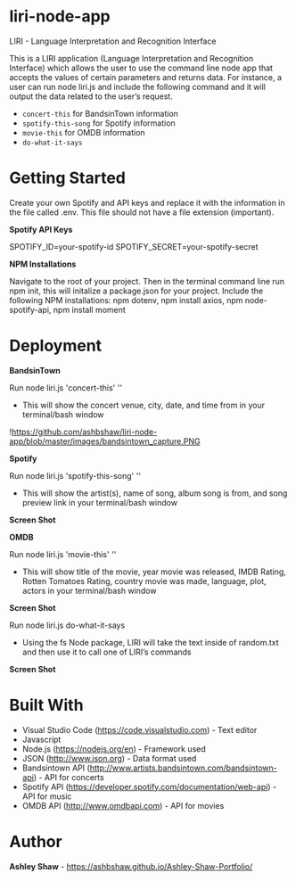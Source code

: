 # liri-node-app

LIRI - Language Interpretation and Recognition Interface

This is a LIRI application (Language Interpretation and Recognition Interface) which allows the user to use the command line node app that accepts the values of certain parameters and returns data. For instance, a user can run node liri.js and include the following command and it will output the data related to the user’s request.

* `concert-this` for BandsinTown information
* `spotify-this-song` for Spotify information
* `movie-this` for OMDB information
* `do-what-it-says`

# Getting Started

Create your own Spotify and API keys and replace it with the information in the file called .env. This file should not have a file extension (important).

**Spotify API Keys**

SPOTIFY_ID=your-spotify-id SPOTIFY_SECRET=your-spotify-secret

**NPM Installations**

Navigate to the root of your project. Then in the terminal command line run npm init, this will initalize a package.json for your project.
Include the following NPM installations: npm dotenv, npm install axios, npm node-spotify-api, npm install moment

# Deployment

**BandsinTown**

Run node liri.js 'concert-this' '<artist name here>'

* This will show the concert venue, city, date, and time from in your terminal/bash window

!https://github.com/ashbshaw/liri-node-app/blob/master/images/bandsintown_capture.PNG


**Spotify**

Run node liri.js 'spotify-this-song' '<song name here>'

* This will show the artist(s), name of song, album song is from, and song preview link in your terminal/bash window

**Screen Shot**


**OMDB**

Run node liri.js 'movie-this' '<movie name here>'
 
* This will show title of the movie, year movie was released, IMDB Rating, Rotten Tomatoes Rating, country movie was made, language, plot, actors in your terminal/bash window

**Screen Shot**


Run node liri.js do-what-it-says

* Using the fs Node package, LIRI will take the text inside of random.txt and then use it to call one of LIRI’s commands

**Screen Shot**



# Built With

* Visual Studio Code (https://code.visualstudio.com) - Text editor
* Javascript
* Node.js (https://nodejs.org/en) - Framework used
* JSON (http://www.json.org) - Data format used
* Bandsintown API (http://www.artists.bandsintown.com/bandsintown-api) - API for concerts
* Spotify API (https://developer.spotify.com/documentation/web-api) - API for music
* OMDB API (http://www.omdbapi.com) - API for movies

# Author

**Ashley Shaw** - https://ashbshaw.github.io/Ashley-Shaw-Portfolio/



